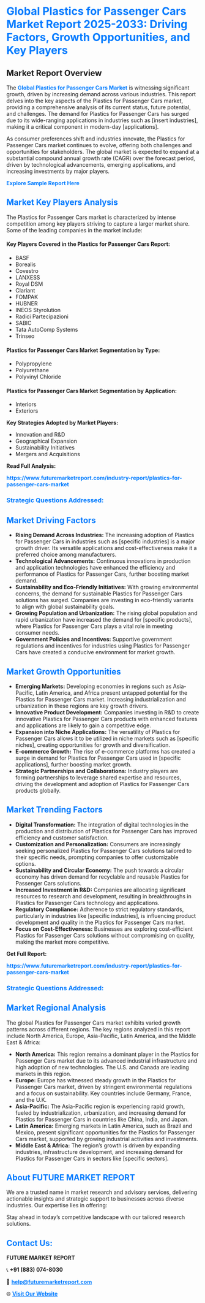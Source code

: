 <h1 style="color: #007BFF;">Global Plastics for Passenger Cars Market Report 2025-2033: Driving Factors, Growth Opportunities, and Key Players</h1>

<section id="overview">
<h2>Market Report Overview</h2>
<p>The <a href="https://www.futuremarketreport.com/industry-report/plastics-for-passenger-cars-market" style="color: #007BFF; text-decoration: none;"><strong>Global Plastics for Passenger Cars Market</strong></a> is witnessing significant growth, driven by increasing demand across various industries. This report delves into the key aspects of the Plastics for Passenger Cars market, providing a comprehensive analysis of its current status, future potential, and challenges. The demand for Plastics for Passenger Cars has surged due to its wide-ranging applications in industries such as [insert industries], making it a critical component in modern-day [applications].</p>
<p>As consumer preferences shift and industries innovate, the Plastics for Passenger Cars market continues to evolve, offering both challenges and opportunities for stakeholders. The global market is expected to expand at a substantial compound annual growth rate (CAGR) over the forecast period, driven by technological advancements, emerging applications, and increasing investments by major players.</p>
</section>

<section id="overview">
<p><a href="https://www.futuremarketreport.com/request-sample/reportId=50985" style="color: #007BFF; text-decoration: none;"><strong>Explore Sample Report Here</strong></a></p>
</section>

<section id="key-players">
<h2 style="color: #007BFF;">Market Key Players Analysis</h2>
<p>The Plastics for Passenger Cars market is characterized by intense competition among key players striving to capture a larger market share. Some of the leading companies in the market include:</p>
<h4>Key Players Covered in the Plastics for Passenger Cars Report:</h4>
<ul><li>BASF</li><li>Borealis</li><li>Covestro</li><li>LANXESS</li><li>Royal DSM</li><li>Clariant</li><li>FOMPAK</li><li>HUBNER</li><li>INEOS Styrolution</li><li>Radici Partecipazioni</li><li>SABIC</li><li>Tata AutoComp Systems</li><li>Trinseo</li></ul>
<h4>Plastics for Passenger Cars Market Segmentation by Type:</h4>
<ul><li>Polypropylene</li><li>Polyurethane</li><li>Polyvinyl Chloride</li></ul>

<h4>Plastics for Passenger Cars Market Segmentation by Application:</h4>
<ul><li>Interiors</li><li>Exteriors</li></ul>
<p><strong>Key Strategies Adopted by Market Players:</strong></p>
<ul>
<li>Innovation and R&D</li>
<li>Geographical Expansion</li>
<li>Sustainability Initiatives</li>
<li>Mergers and Acquisitions</li>
</ul>
</section>

<section>
<p><strong>Read Full Analysis: </strong></p><a href="https://www.futuremarketreport.com/industry-report/plastics-for-passenger-cars-market" style="color: #007BFF; text-decoration: none;"><strong>https://www.futuremarketreport.com/industry-report/plastics-for-passenger-cars-market</strong></a>
<h3 style="color: #007BFF;">Strategic Questions Addressed:</h3>
</section>

<section id="driving-factors">
<h2 style="color: #007BFF;">Market Driving Factors</h2>
<ul>
<li><strong>Rising Demand Across Industries:</strong> The increasing adoption of Plastics for Passenger Cars in industries such as [specific industries] is a major growth driver. Its versatile applications and cost-effectiveness make it a preferred choice among manufacturers.</li>
<li><strong>Technological Advancements:</strong> Continuous innovations in production and application technologies have enhanced the efficiency and performance of Plastics for Passenger Cars, further boosting market demand.</li>
<li><strong>Sustainability and Eco-Friendly Initiatives:</strong> With growing environmental concerns, the demand for sustainable Plastics for Passenger Cars solutions has surged. Companies are investing in eco-friendly variants to align with global sustainability goals.</li>
<li><strong>Growing Population and Urbanization:</strong> The rising global population and rapid urbanization have increased the demand for [specific products], where Plastics for Passenger Cars plays a vital role in meeting consumer needs.</li>
<li><strong>Government Policies and Incentives:</strong> Supportive government regulations and incentives for industries using Plastics for Passenger Cars have created a conducive environment for market growth.</li>
</ul>
</section>

<section id="growth-opportunities">
<h2 style="color: #007BFF;">Market Growth Opportunities</h2>
<ul>
<li><strong>Emerging Markets:</strong> Developing economies in regions such as Asia-Pacific, Latin America, and Africa present untapped potential for the Plastics for Passenger Cars market. Increasing industrialization and urbanization in these regions are key growth drivers.</li>
<li><strong>Innovative Product Development:</strong> Companies investing in R&D to create innovative Plastics for Passenger Cars products with enhanced features and applications are likely to gain a competitive edge.</li>
<li><strong>Expansion into Niche Applications:</strong> The versatility of Plastics for Passenger Cars allows it to be utilized in niche markets such as [specific niches], creating opportunities for growth and diversification.</li>
<li><strong>E-commerce Growth:</strong> The rise of e-commerce platforms has created a surge in demand for Plastics for Passenger Cars used in [specific applications], further boosting market growth.</li>
<li><strong>Strategic Partnerships and Collaborations:</strong> Industry players are forming partnerships to leverage shared expertise and resources, driving the development and adoption of Plastics for Passenger Cars products globally.</li>
</ul>
</section>

<section id="trending-factors">
<h2 style="color: #007BFF;">Market Trending Factors</h2>
<ul>
<li><strong>Digital Transformation:</strong> The integration of digital technologies in the production and distribution of Plastics for Passenger Cars has improved efficiency and customer satisfaction.</li>
<li><strong>Customization and Personalization:</strong> Consumers are increasingly seeking personalized Plastics for Passenger Cars solutions tailored to their specific needs, prompting companies to offer customizable options.</li>
<li><strong>Sustainability and Circular Economy:</strong> The push towards a circular economy has driven demand for recyclable and reusable Plastics for Passenger Cars solutions.</li>
<li><strong>Increased Investment in R&D:</strong> Companies are allocating significant resources to research and development, resulting in breakthroughs in Plastics for Passenger Cars technology and applications.</li>
<li><strong>Regulatory Compliance:</strong> Adherence to strict regulatory standards, particularly in industries like [specific industries], is influencing product development and quality in the Plastics for Passenger Cars market.</li>
<li><strong>Focus on Cost-Effectiveness:</strong> Businesses are exploring cost-efficient Plastics for Passenger Cars solutions without compromising on quality, making the market more competitive.</li>
</ul>
</section>

<section>
<p><strong>Get Full Report: </strong></p><a href="https://www.futuremarketreport.com/industry-report/plastics-for-passenger-cars-market" style="color: #007BFF; text-decoration: none;"><strong>https://www.futuremarketreport.com/industry-report/plastics-for-passenger-cars-market</strong></a>
<h3 style="color: #007BFF;">Strategic Questions Addressed:</h3>
</section>


<section id="regional-analysis">
<h2 style="color: #007BFF;">Market Regional Analysis</h2>
<p>The global Plastics for Passenger Cars market exhibits varied growth patterns across different regions. The key regions analyzed in this report include North America, Europe, Asia-Pacific, Latin America, and the Middle East & Africa:</p>
<ul>
<li><strong>North America:</strong> This region remains a dominant player in the Plastics for Passenger Cars market due to its advanced industrial infrastructure and high adoption of new technologies. The U.S. and Canada are leading markets in this region.</li>
<li><strong>Europe:</strong> Europe has witnessed steady growth in the Plastics for Passenger Cars market, driven by stringent environmental regulations and a focus on sustainability. Key countries include Germany, France, and the U.K.</li>
<li><strong>Asia-Pacific:</strong> The Asia-Pacific region is experiencing rapid growth, fueled by industrialization, urbanization, and increasing demand for Plastics for Passenger Cars in countries like China, India, and Japan.</li>
<li><strong>Latin America:</strong> Emerging markets in Latin America, such as Brazil and Mexico, present significant opportunities for the Plastics for Passenger Cars market, supported by growing industrial activities and investments.</li>
<li><strong>Middle East & Africa:</strong> The region’s growth is driven by expanding industries, infrastructure development, and increasing demand for Plastics for Passenger Cars in sectors like [specific sectors].</li>
</ul>
</section>

<footer>
<h2 style="color: #007BFF;">About FUTURE MARKET REPORT</h2>
<p>We are a trusted name in market research and advisory services, delivering actionable insights and strategic support to businesses across diverse industries. Our expertise lies in offering:</p>

<p>Stay ahead in today’s competitive landscape with our tailored research solutions.</p>

<h2 style="color: #007BFF;">Contact Us:</h2>
<p><strong>FUTURE MARKET REPORT</strong></p>
<p>📞 <strong>+91 (883) 074-8030</strong></p>
<p>📧 <strong><a href="mailto:help@futuremarketreport.com" style="color: #007BFF;">help@futuremarketreport.com</a></strong></p>
<p>🌐 <strong><a href="https://www.futuremarketreport.com/" style="color: #007BFF;">Visit Our Website</a></strong></p>
</footer>